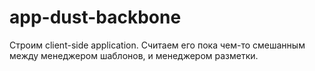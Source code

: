 app-dust-backbone
=================

Строим client-side application.
Считаем его пока чем-то смешанным между менеджером шаблонов, и менеджером разметки.
